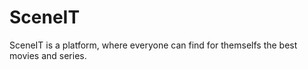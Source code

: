 # SceneIT
SceneIT is a platform, where everyone can find for themselfs the best movies and series. 
